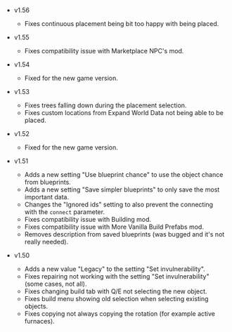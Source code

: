 - v1.56
  - Fixes continuous placement being bit too happy with being placed.

- v1.55
  - Fixes compatibility issue with Marketplace NPC's mod.

- v1.54
  - Fixed for the new game version.

- v1.53
  - Fixes trees falling down during the placement selection.
  - Fixes custom locations from Expand World Data not being able to be placed.

- v1.52
  - Fixed for the new game version.

- v1.51
  - Adds a new setting "Use blueprint chance" to use the object chance from blueprints.
  - Adds a new setting "Save simpler blueprints" to only save the most important data.
  - Changes the "Ignored ids" setting to also prevent the connecting with the `connect` parameter.
  - Fixes compatibility issue with Building mod.
  - Fixes compatibility issue with More Vanilla Build Prefabs mod.
  - Removes description from saved blueprints (was bugged and it's not really needed).

- v1.50
  - Adds a new value "Legacy" to the setting "Set invulnerability".
  - Fixes repairing not working with the setting "Set invulnerability" (some cases, not all).
  - Fixes changing build tab with Q/E not selecting the new object.
  - Fixes build menu showing old selection when selecting existing objects.
  - Fixes copying not always copying the rotation (for example active furnaces).
